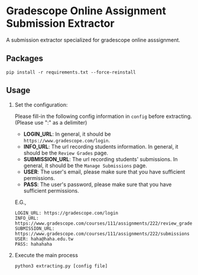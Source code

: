 # Gradescope Online Assignment Submission Extractor

A submission extractor specialized for gradescope online asssignment.

## Packages

```
pip install -r requirements.txt --force-reinstall
```

## Usage

1. Set the configuration:

	Please fill-in the following config information in `config` before extracting. (Please use ":" as a delimiter)

	* **LOGIN_URL**: In general, it should be `https://www.gradescope.com/login`.
	* **INFO_URL**: The url recording students information. In general, it should be the `Review Grades` page.
	* **SUBMISSION_URL**: The url recording students' submissions. In general, it should be the `Manage Submissions` page.
	* **USER**: The user's email, please make sure that you have sufficient permissions.
	* **PASS**: The user's password, please make sure that you have sufficient permissions.

	E.G., 

	```
	LOGIN_URL: https://gradescope.com/login
	INFO_URL: https://www.gradescope.com/courses/111/assignments/222/review_grades
	SUBMISSION_URL: https://www.gradescope.com/courses/111/assignments/222/submissions
	USER: haha@haha.edu.tw
	PASS: hahahaha
	```

2. Execute the main process

	```
	python3 extracting.py [config file]
	```
